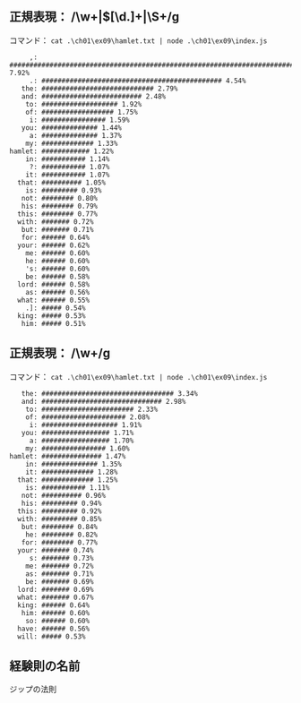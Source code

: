 ## 正規表現： /\w+|\$[\d.]+|\S+/g

コマンド： `cat .\ch01\ex09\hamlet.txt | node .\ch01\ex09\index.js`
>
         ,: ############################################################################### 7.92%
         .: ############################################# 4.54%
       the: ############################ 2.79%
       and: ######################### 2.48%
        to: ################### 1.92%
        of: ################## 1.75%
         i: ################ 1.59%
       you: ############## 1.44%
         a: ############## 1.37%
        my: ############# 1.33%
    hamlet: ############ 1.22%
        in: ########### 1.14%
         ?: ########### 1.07%
        it: ########### 1.07%
      that: ########## 1.05%
        is: ######### 0.93%
       not: ######## 0.80%
       his: ######## 0.79%
      this: ######## 0.77%
      with: ####### 0.72%
       but: ####### 0.71%
       for: ###### 0.64%
      your: ###### 0.62%
        me: ###### 0.60%
        he: ###### 0.60%
        's: ###### 0.60%
        be: ###### 0.58%
      lord: ###### 0.58%
        as: ###### 0.56%
      what: ###### 0.55%
        .]: ##### 0.54%
      king: ##### 0.53%
       him: ##### 0.51%


## 正規表現： /\w+/g

コマンド： `cat .\ch01\ex09\hamlet.txt | node .\ch01\ex09\index.js`
>
       the: ################################# 3.34%
       and: ############################## 2.98%
        to: ####################### 2.33%
        of: ##################### 2.08%
         i: ################### 1.91%
       you: ################# 1.71%
         a: ################# 1.70%
        my: ################ 1.60%
    hamlet: ############### 1.47%
        in: ############## 1.35%
        it: ############# 1.28%
      that: ############# 1.25%
        is: ########### 1.11%
       not: ########## 0.96%
       his: ######### 0.94%
      this: ######### 0.92%
      with: ######### 0.85%
       but: ######## 0.84%
        he: ######## 0.82%
       for: ######## 0.77%
      your: ####### 0.74%
         s: ####### 0.73%
        me: ####### 0.72%
        as: ####### 0.71%
        be: ####### 0.69%
      lord: ####### 0.69%
      what: ####### 0.67%
      king: ###### 0.64%
       him: ###### 0.60%
        so: ###### 0.60%
      have: ###### 0.56%
      will: ##### 0.53%

## 経験則の名前
ジップの法則